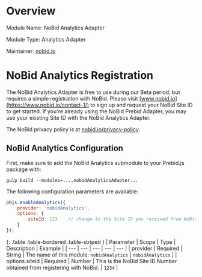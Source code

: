 # Overview
Module Name: NoBid Analytics Adapter

Module Type: Analytics Adapter

Maintainer: [nobid.io](https://nobid.io)


# NoBid Analytics Registration

The NoBid Analytics Adapter is free to use during our Beta period, but requires a simple registration with NoBid. Please visit [www.nobid.io](https://www.nobid.io/contact-1/) to sign up and request your NoBid Site ID to get started. If you're already using the NoBid Prebid Adapter, you may use your existing Site ID with the NoBid Analytics Adapter.

The NoBid privacy policy is at [nobid.io/privacy-policy](https://www.nobid.io/privacy-policy/).

## NoBid Analytics Configuration

First, make sure to add the NoBid Analytics submodule to your Prebid.js package with:

```
gulp build --modules=...,nobidAnalyticsAdapter...
```

The following configuration parameters are available:

```javascript
pbjs.enableAnalytics({
    provider: 'nobidAnalytics',
    options: {
        siteId: 123    // change to the Site ID you received from NoBid
    }
});
```

{: .table .table-bordered .table-striped }
| Parameter | Scope | Type | Description | Example |
| --- | --- | --- | --- | --- |
| provider | Required | String | The name of this module: `nobidAnalytics` | `nobidAnalytics` |
| options.siteId | Required | Number | This is the NoBid Site ID Number obtained from registering with NoBid. | `1234` |
